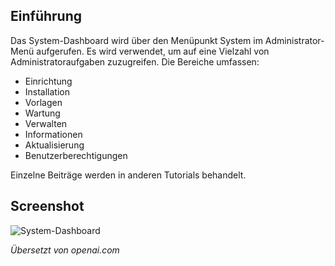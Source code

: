 <!-- Filename: J4.x:System_Dashboard / Display title: System-Dashboard  -->

## Einführung

Das System-Dashboard wird über den Menüpunkt System im Administrator-Menü aufgerufen. Es wird verwendet, um auf eine Vielzahl von Administratoraufgaben zuzugreifen. Die Bereiche umfassen:

- Einrichtung
- Installation
- Vorlagen
- Wartung
- Verwalten
- Informationen
- Aktualisierung
- Benutzerberechtigungen

Einzelne Beiträge werden in anderen Tutorials behandelt.

## Screenshot

![System-Dashboard](../../../en/images/dashboards/system-dashboard.png)

*Übersetzt von openai.com*  

